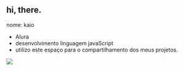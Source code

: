 ## hi, there.

nome: kaio 

- Alura
- desenvolvimento linguagem javaScript
- utilizo este espaço para o compartilhamento dos meus projetos.

![](https://media.tenor.com/kMSPTAGiL0gAAAAM/smoking-chilling.gif)

